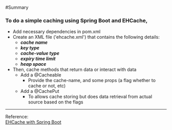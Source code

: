 #Summary

### To do a simple caching using Spring Boot and EHCache,

- Add necessary dependencies in pom.xml
- Create an XML file ('ehcache.xml') that contains the following details:
    - _**cache name**_
    - _**key type**_
    - _**cache-value type**_
    - _**expiry time limit**_
    - _**heap space**_
- Then, cache methods that return data or interact with data
    - Add a @Cacheable
        - Provide the cache-name, and some props (a flag whether to cache or not, etc)
    - Add a @CachePut
        - To allows cache storing but does data retrieval from actual source based on the flags
----
Reference:\
[EHCache with Spring Boot]("https://dimitr.im/spring-boot-cache-ehcache")  
    